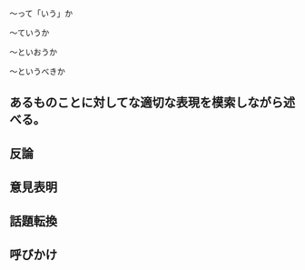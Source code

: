 
〜って「いう」か

〜ていうか

〜といおうか

〜というべきか

## あるものことに対してな適切な表現を模索しながら述べる。

## 反論

## 意見表明

## 話題転換

## 呼びかけ
